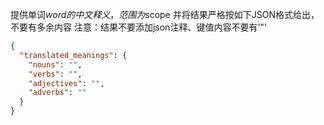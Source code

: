 提供单词$word的中文释义，范围为$scope
并将结果严格按如下JSON格式给出，不要有多余内容
注意：结果不要添加json注释、键值内容不要有'"'

```json
{
  "translated_meanings": {
    "nouns": "",
    "verbs": "",
    "adjectives": "",
    "adverbs": ""
  }
}
```